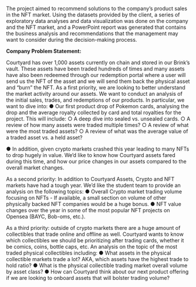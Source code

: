 The project aimed to recommend solutions to the company’s product sales in the NFT market. Using the datasets provided by the client, a series of exploratory data analyses and data visualization was done on the company and the NFT market, and a PowerPoint report was generated that contains the business analysis and  recommendations that the management may want to consider during the decision-making process.

**Company Problem Statement:**

Courtyard has over 1,000 assets currently on chain and stored in our Brink’s vault. These assets have been traded hundreds of times and many assets have also been redeemed through our redemption portal where a user will send us the NFT of the asset and we will send them back the physical asset and “burn” the NFT.
As a first priority, we are looking to better understand the market activity around our assets. We want to conduct an analysis of the initial sales, trades, and redemptions of our products. In particular, we want to dive into:
● Our first product drop of Pokemon cards, analysing the drop and the average royalty collected by card and total royalties for the project. This will include:
    ○ A deep dive into sealed vs. unsealed cards.
    ○ A review of how many assets were traded multiple times?
    ○ A review of what were the most traded assets?
    ○ A review of what was the average value of a traded asset vs. a held asset?

● In addition, given crypto markets crashed this year leading to many NFTs to drop hugely in value. We’d like to know how Courtyard assets fared during this time, and how our price changes in our assets compared to the overall market changes.

As a second priority: In addition to Courtyard Assets, Crypto and NFT markets have had a tough year. We’d like the student team to provide an analysis on the following topics:
● Overall Crypto market trading volume focusing on NFTs - If available, a small section on volume of other physically backed NFT companies would be a huge bonus.
● NFT value changes over the year in some of the most popular NFT projects on Opensea (BAYC, Bob-oms, etc.).

As a third priority: outside of crypto markets there are a huge amount of collectibles that trade online and offline as well. Courtyard wants to know which collectibles we should be prioritizing after trading cards, whether it be comics, coins, bottle caps, etc. An analysis on the topic of the most traded physical collectibles including:
● What assets in the physical collectible markets trade a lot? AKA, which assets have the highest trade to hold ratio?
● What is the physical collectible trading market overall volume by asset class?
● How can Courtyard think about our next product offering if we are looking to onboard assets that will bolster trading volume?

